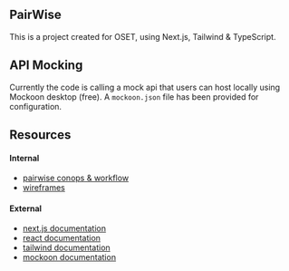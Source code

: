 ## PairWise

This is a project created for OSET, using Next.js, Tailwind & TypeScript.

## API Mocking

Currently the code is calling a mock api that users can host locally using Mockoon desktop (free). A `mockoon.json` file has been provided for configuration.

## Resources

#### Internal
- [pairwise conops & workflow](https://docs.google.com/document/d/1JIL2kQANz_pyP2Z-YCqlTyn5595EyPsQnsGMst7a39o/edit?usp=sharing)
- [wireframes](https://www.figma.com/design/25k6fBGSBYl8rezSaTsyB9/PairWise-Wireframes?node-id=1015170-1451&t=wcGBJeYdb9x7uQe5-1)

#### External
- [next.js documentation](https://nextjs.org/docs)
- [react documentation](https://react.dev/reference/react)
- [tailwind documentation](https://tailwindcss.com/docs)
- [mockoon documentation](https://mockoon.com/docs/latest/about/)
